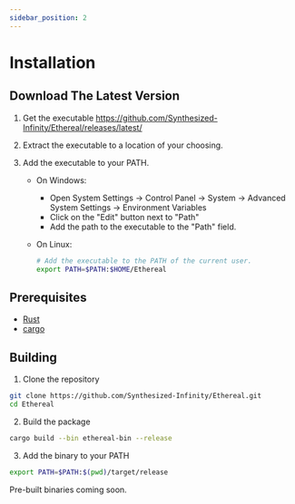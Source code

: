 ```yaml
---
sidebar_position: 2
---
```


# Installation

## Download The Latest Version

1. Get the executable https://github.com/Synthesized-Infinity/Ethereal/releases/latest/

2. Extract the executable to a location of your choosing.

3. Add the executable to your PATH.

    - On Windows:
        - Open System Settings -> Control Panel -> System -> Advanced System Settings -> Environment Variables
        - Click on the "Edit" button next to "Path"
        - Add the path to the executable to the "Path" field.
            
    - On Linux:
        ```sh
        # Add the executable to the PATH of the current user.
        export PATH=$PATH:$HOME/Ethereal
        ```
## Prerequisites

* [Rust](https://www.rust-lang.org/)
* [cargo](https://crates.io/crates/cargo)

## Building

1. Clone the repository

```bash
git clone https://github.com/Synthesized-Infinity/Ethereal.git
cd Ethereal
```
2. Build the package

```bash
cargo build --bin ethereal-bin --release
```

3. Add the binary to your PATH

```bash
export PATH=$PATH:$(pwd)/target/release
```

Pre-built binaries coming soon.